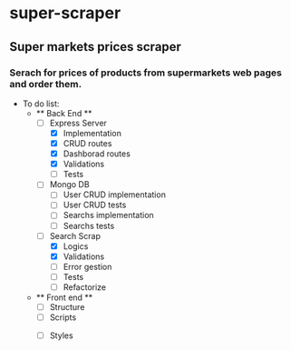 # super-scraper
## Super markets prices scraper

### Serach for prices of products from supermarkets web pages and order them.

- To do list:
    - ** Back End ** 
        - [ ] Express Server
            - [x] Implementation
            * [x] CRUD routes
            * [x] Dashborad routes
            * [x] Validations
            + [ ] Tests
        * [ ] Mongo DB
            - [ ] User CRUD implementation
            * [ ] User CRUD tests
            * [ ] Searchs implementation
            + [ ] Searchs tests
        + [ ] Search Scrap
            - [x] Logics
            * [x] Validations
            * [ ] Error gestion
            * [ ] Tests 
            + [ ] Refactorize 
    + ** Front end **
        - [ ] Structure
        * [ ] Scripts
        + [ ] Styles
 